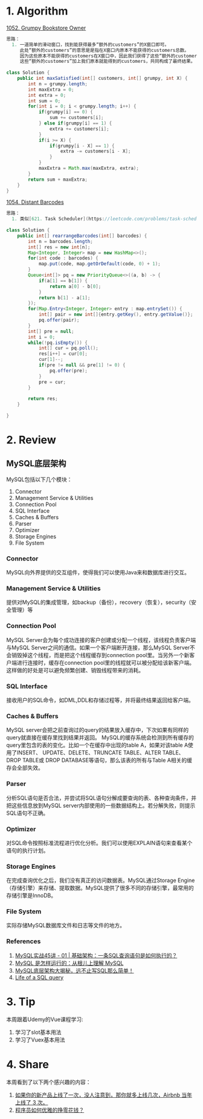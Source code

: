# 1. Algorithm
[1052. Grumpy Bookstore Owner](https://leetcode.com/contest/weekly-contest-138/problems/grumpy-bookstore-owner/)
```java
思路：
  1. 一道简单的滑动窗口，找到能获得最多“额外的customers”的X窗口即可。
     此处“额外的customers”的意思是是指在X窗口内原本不能获得的customers总数。
     因为这些原本不能获得的customers在X窗口中，因此我们获得了这些“额外的customers”，
     这些“额外的customers”加上我们原本就能得到的customers，共同构成了最终结果。
  
class Solution {
    public int maxSatisfied(int[] customers, int[] grumpy, int X) {
        int n = grumpy.length;
        int maxExtra = 0;
        int extra = 0;
        int sum = 0;
        for(int i = 0; i < grumpy.length; i++) {
            if(grumpy[i] == 0) {
                sum += customers[i];
            } else if(grumpy[i] == 1) {
                extra += customers[i];
            }
            if(i >= X) {
                if(grumpy[i - X] == 1) {
                    extra -= customers[i - X];
                }
            }
            maxExtra = Math.max(maxExtra, extra);
        }
        return sum + maxExtra;
    }
}
```

[1054. Distant Barcodes](https://leetcode.com/contest/weekly-contest-138/problems/distant-barcodes/)
```java
思路：
  1. 类似[621. Task Scheduler](https://leetcode.com/problems/task-scheduler/description/)
  
class Solution {
    public int[] rearrangeBarcodes(int[] barcodes) {
        int n = barcodes.length;
        int[] res = new int[n];
        Map<Integer, Integer> map = new HashMap<>();
        for(int code : barcodes) {
            map.put(code, map.getOrDefault(code, 0) + 1);
        }
        Queue<int[]> pq = new PriorityQueue<>((a, b) -> {
            if(a[1] == b[1]) {
                return a[0] - b[0];
            }
            return b[1] - a[1];
        });
        for(Map.Entry<Integer, Integer> entry : map.entrySet()) {
            int[] pair = new int[]{entry.getKey(), entry.getValue()};
            pq.offer(pair);
        }
        int[] pre = null;
        int i = 0;
        while(!pq.isEmpty()) {
            int[] cur = pq.poll();
            res[i++] = cur[0];
            cur[1]--;
            if(pre != null && pre[1] != 0) {
                pq.offer(pre);
            }
            pre = cur;
        }
        
        return res;        
    }
    
}
```

# 2. Review
## MySQL底层架构
MySQL包括以下几个模块：
  1. Connector
  2. Management Service & Utilities
  3. Connection Pool
  4. SQL Interface
  7. Caches & Buffers
  5. Parser
  6. Optimizer
  8. Storage Engines
  9. File System
  
### Connector 
MySQL向外界提供的交互组件，使得我们可以使用Java来和数据库进行交互。

### Management Service & Utilities
提供对MySQL的集成管理，如backup（备份），recovery（恢复），security（安全管理）等

### Connection Pool
MySQL Server会为每个成功连接的客户创建或分配一个线程，该线程负责客户端与MySQL Server之间的通信。如果一个客户端断开连接，那么MySQL Server不会销毁掉这个线程，而是把这个线程缓存到connection pool里。当另外一个新客户端进行连接时，缓存在connection pool里的线程就可以被分配给该新客户端。这样做的好处是可以避免频繁创建、销毁线程带来的消耗。

### SQL Interface
接收用户的SQL命令，如DML,DDL和存储过程等，并将最终结果返回给客户端。

### Caches & Buffers
MySQL server会把之前查询过的query的结果放入缓存中，下次如果有同样的query就直接在缓存里找到结果并返回。
MySQL的缓存系统会检测到所有缓存的query里包含的表的变化。比如一个在缓存中出现的table A，如果对该table A使用了INSERT、 UPDATE、DELETE、TRUNCATE TABLE、ALTER TABLE、DROP TABLE或 DROP DATABASE等语句，那么该表的所有与Table A相关的缓存会全部失效。

### Parser
分析SQL语句是否合法，并尝试将SQL语句分解成要查询的表、各种查询条件，并把这些信息放到MySQL server内部使用的一些数据结构上。若分解失败，则提示SQL语句不正确。

### Optimizer
对SQL命令按照标准流程进行优化分析。我们可以使用EXPLAIN语句来查看某个语句的执行计划。

### Storage Engines
在完成查询优化之后，我们没有真正的访问数据表。MySQL通过Storage Engine（存储引擎）来存储、提取数据。MySQL提供了很多不同的存储引擎，最常用的存储引擎是InnoDB。

### File System
实际存储MySQL数据库文件和日志等文件的地方。

### References
  1. [MySQL实战45讲 - 01 | 基础架构：一条SQL查询语句是如何执行的？](https://time.geekbang.org/column/article/68319)
  1. [MySQL 是怎样运行的：从根儿上理解 MySQL](https://juejin.im/book/5bffcbc9f265da614b11b731/section/5bffcbc9f265da61553a8bc9)
  1. [MySQL底层架构大揭秘，远不止写SQL那么简单！](https://mp.weixin.qq.com/s/GhFgpnmQ3_KEP46BjSi5dQ)
  1. [Life of a SQL query](https://numeracy.co/blog/life-of-a-sql-query)
  
  
# 3. Tip
本周跟着Udemy的Vue课程学习:
  1. 学习了slot基本用法
  1. 学习了Vuex基本用法
  

# 4. Share
本周看到了以下两个感兴趣的内容：
1. [如果你的新产品上线了一次，没人注意到，那你就多上线几次，Airbnb 当年上线了 3 次。](https://wanqu.co/a/6830/double-shipping/)
2. [程序员如何优雅的挣零花钱？](https://github.com/easychen/howto-make-more-money)

